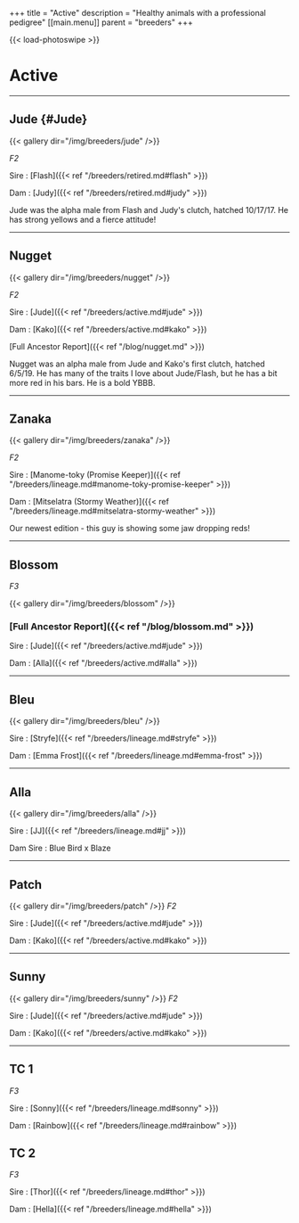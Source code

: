 +++
title = "Active"
description = "Healthy animals with a professional pedigree"
[[main.menu]]
  parent = "breeders"
+++

{{< load-photoswipe >}}

# Active
<hr>

## Jude {#Jude}

{{< gallery dir="/img/breeders/jude" />}}

*F2*

Sire
: [Flash]({{< ref "/breeders/retired.md#flash" >}})

Dam
: [Judy]({{< ref "/breeders/retired.md#judy" >}})

Jude was the alpha male from Flash and Judy's clutch, hatched 10/17/17. He has strong yellows and a fierce attitude!

<hr>

## Nugget

{{< gallery dir="/img/breeders/nugget" />}}

*F2*

Sire
: [Jude]({{< ref "/breeders/active.md#jude" >}})

Dam
: [Kako]({{< ref "/breeders/active.md#kako" >}})

[Full Ancestor Report]({{< ref "/blog/nugget.md" >}})

Nugget was an alpha male from Jude and Kako's first clutch, hatched 6/5/19. He has many of the traits I love about Jude/Flash, but he has a bit more red in his bars. He is a bold YBBB.

<hr>

## Zanaka

{{< gallery dir="/img/breeders/zanaka" />}}

*F2*

Sire
: [Manome-toky (Promise Keeper)]({{< ref "/breeders/lineage.md#manome-toky-promise-keeper" >}})

Dam
: [Mitselatra (Stormy Weather)]({{< ref "/breeders/lineage.md#mitselatra-stormy-weather" >}})

Our newest edition - this guy is showing some jaw dropping reds!

<hr>

## Blossom
*F3*

{{< gallery dir="/img/breeders/blossom" />}}

### [Full Ancestor Report]({{< ref "/blog/blossom.md" >}})
Sire
: [Jude]({{< ref "/breeders/active.md#jude" >}})

Dam
: [Alla]({{< ref "/breeders/active.md#alla" >}})



<hr>

## Bleu

{{< gallery dir="/img/breeders/bleu" />}}

Sire
: [Stryfe]({{< ref "/breeders/lineage.md#stryfe" >}})

Dam
: [Emma Frost]({{< ref "/breeders/lineage.md#emma-frost" >}})

<hr>

## Alla

{{< gallery dir="/img/breeders/alla" />}}

Sire
: [JJ]({{< ref "/breeders/lineage.md#jj" >}})

Dam Sire
: Blue Bird x Blaze

<hr>

## Patch

{{< gallery dir="/img/breeders/patch" />}}
*F2*

Sire
: [Jude]({{< ref "/breeders/active.md#jude" >}})

Dam
: [Kako]({{< ref "/breeders/active.md#kako" >}})

<hr>

## Sunny

{{< gallery dir="/img/breeders/sunny" />}}
*F2*

Sire
: [Jude]({{< ref "/breeders/active.md#jude" >}})

Dam
: [Kako]({{< ref "/breeders/active.md#kako" >}})

<hr>



## TC 1
*F3*

Sire
: [Sonny]({{< ref "/breeders/lineage.md#sonny" >}})

Dam
: [Rainbow]({{< ref "/breeders/lineage.md#rainbow" >}})


## TC 2
*F3*

Sire
: [Thor]({{< ref "/breeders/lineage.md#thor" >}})

Dam
: [Hella]({{< ref "/breeders/lineage.md#hella" >}})